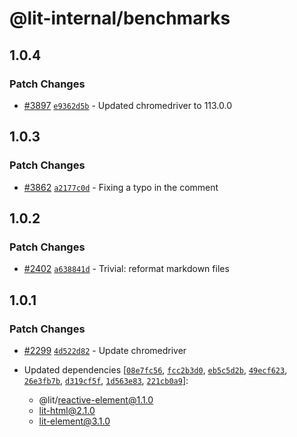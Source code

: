 # @lit-internal/benchmarks

## 1.0.4

### Patch Changes

- [#3897](https://github.com/lit/lit/pull/3897) [`e9362d5b`](https://github.com/lit/lit/commit/e9362d5bc14eba8715048a94f2049f767ac15ed5) - Updated chromedriver to 113.0.0

## 1.0.3

### Patch Changes

- [#3862](https://github.com/lit/lit/pull/3862) [`a2177c0d`](https://github.com/lit/lit/commit/a2177c0d18d5c6b35b1c4def6911a802a68d828c) - Fixing a typo in the comment

## 1.0.2

### Patch Changes

- [#2402](https://github.com/lit/lit/pull/2402) [`a638841d`](https://github.com/lit/lit/commit/a638841d8ba76e43cf83a2516e2cfc7a9c2ce27e) - Trivial: reformat markdown files

## 1.0.1

### Patch Changes

- [#2299](https://github.com/lit/lit/pull/2299) [`4d522d82`](https://github.com/lit/lit/commit/4d522d82d393edd6da4edfad9154a57eaa3e708f) - Update chromedriver

- Updated dependencies [[`08e7fc56`](https://github.com/lit/lit/commit/08e7fc566894d1916dc768c0843fce962ca4d6d4), [`fcc2b3d0`](https://github.com/lit/lit/commit/fcc2b3d0054e69e6f76588ea9f440117b6d0deed), [`eb5c5d2b`](https://github.com/lit/lit/commit/eb5c5d2b2159dcd8b2321fa9a221b8d56d127a11), [`49ecf623`](https://github.com/lit/lit/commit/49ecf6239033e9578184d46116e6b89676d091db), [`26e3fb7b`](https://github.com/lit/lit/commit/26e3fb7ba1d3ef778a9862ff73374802b4b4eb2e), [`d319cf5f`](https://github.com/lit/lit/commit/d319cf5fde1c2b70185ee9a6252067ed0edaf2fc), [`1d563e83`](https://github.com/lit/lit/commit/1d563e830c02a2d1a22e1e939f1ace971b1d1ae7), [`221cb0a9`](https://github.com/lit/lit/commit/221cb0a90787631dcc867959de19febd2ebd3fd0)]:
  - @lit/reactive-element@1.1.0
  - lit-html@2.1.0
  - lit-element@3.1.0
